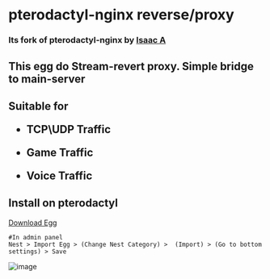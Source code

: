 <h1>pterodactyl-nginx reverse/proxy</h1>

<h3>Its fork of pterodactyl-nginx by <a href=https://gitlab.com/tenten8401/pterodactyl-nginx">Isaac A</a> </h3>
<h2>This egg do Stream-revert proxy. Simple bridge to main-server</h2>
<h2>Suitable for
    
- TCP\UDP Traffic

- Game Traffic

- Voice Traffic
<h2>
<h2>Install on pterodactyl</h2>

<a href="https://github.com/kaiyga/pterodactyl-nginx/blob/main/egg-nginx-stream.json">Download Egg</a>

    
```
#In admin panel 
Nest > Import Egg > (Change Nest Category) >  (Import) > (Go to bottom settings) > Save
```
![image](https://github.com/kaiyga/pterodactyl-nginx/assets/92279086/010b7415-38dc-4c4c-8594-b0ba6b36a7fa)
